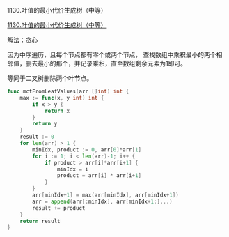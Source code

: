 1130.叶值的最小代价生成树（中等）

[1130.叶值的最小代价生成树（中等）](https://leetcode.cn/problems/minimum-cost-tree-from-leaf-values/)



解法：贪心



因为中序遍历，且每个节点都有零个或两个节点， 查找数组中乘积最小的两个相邻值，删去最小的那个，并记录乘积，直至数组剩余元素为1即可。

等同于二叉树删除两个叶节点。



```go
func mctFromLeafValues(arr []int) int {
	max := func(x, y int) int {
		if x > y {
			return x
		}
		return y
	}
	result := 0
	for len(arr) > 1 {
		minIdx, product := 0, arr[0]*arr[1]
		for i := 1; i < len(arr)-1; i++ {
			if product > arr[i]*arr[i+1] {
				minIdx = i
				product = arr[i] * arr[i+1]
			}
		}
		arr[minIdx+1] = max(arr[minIdx], arr[minIdx+1])
		arr = append(arr[:minIdx], arr[minIdx+1:]...)
		result += product
	}
	return result
}
```
